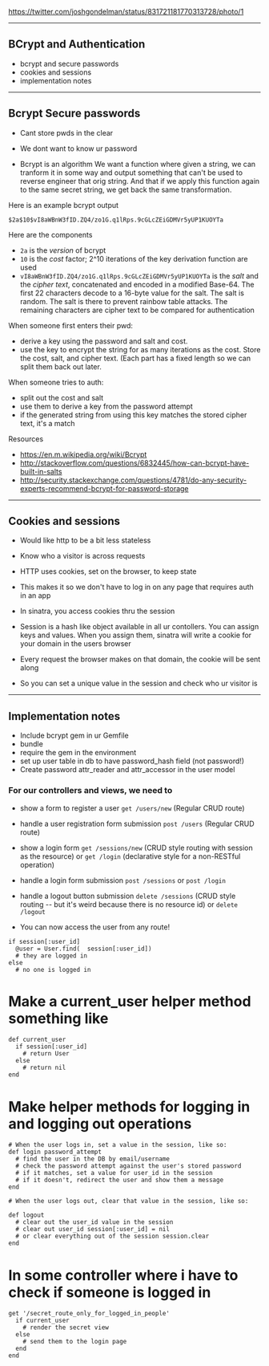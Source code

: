 https://twitter.com/joshgondelman/status/831721181770313728/photo/1

----------------------------------
BCrypt and Authentication
----------------------------------
- bcrypt and secure passwords
- cookies and sessions
- implementation notes

----------------------------------
Bcrypt Secure passwords
----------------------------------
- Cant store pwds in the clear
- We dont want to know ur password

- Bcrypt is an algorithm
We want a function where given a string, we can tranform it in some way and output something that can't be used to reverse engineer that orig string. And that if we apply this function again to the same secret string, we get back the same transformation.

Here is an example bcrypt output

`$2a$10$vI8aWBnW3fID.ZQ4/zo1G.q1lRps.9cGLcZEiGDMVr5yUP1KUOYTa`

Here are the components

- `2a` is the *version* of bcrypt
- `10` is the *cost* factor; 2^10 iterations of the key derivation function are used
- `vI8aWBnW3fID.ZQ4/zo1G.q1lRps.9cGLcZEiGDMVr5yUP1KUOYTa` is the *salt* and the *cipher text*, concatenated and encoded in a modified Base-64. The first 22 characters decode to a 16-byte value for the salt. The salt is random.  The salt is there to prevent rainbow table attacks. The remaining characters are cipher text to be compared for authentication

When someone first enters their pwd:
- derive a key using the password and salt and cost.
- use the key to encrypt the string for as many iterations as the cost. Store the cost, salt, and cipher text. (Each part has a fixed length so we can split them back out later.

When someone tries to auth:
- split out the cost and salt
- use them to derive a key from the password attempt
- if the generated string from using this key matches the stored cipher text, it's a match

Resources
- https://en.m.wikipedia.org/wiki/Bcrypt
- http://stackoverflow.com/questions/6832445/how-can-bcrypt-have-built-in-salts
- http://security.stackexchange.com/questions/4781/do-any-security-experts-recommend-bcrypt-for-password-storage

----------------------------------
Cookies and sessions
----------------------------------
- Would like http to be a bit less stateless
- Know who a visitor is across requests
- HTTP uses cookies, set on the browser, to keep state
- This makes it so we don't have to log in on any page that requires auth in an app

- In sinatra, you access cookies thru the session
- Session is a hash like object available in all ur contollers. You can assign keys and values. When you assign them, sinatra will write a cookie for your domain in the users browser
- Every request the browser makes on that domain, the cookie will be sent along
- So you can set a unique value in the session and check who ur visitor is


----------------------------------
Implementation notes
----------------------------------

- Include bcrypt gem in ur Gemfile
- bundle
- require the gem in the environment
- set up user table in db to have password_hash field (not password!)
- Create password attr_reader and attr_accessor in the user model

### For our controllers and views, we need to

- show a form to register a user
`get /users/new`   (Regular CRUD route)

- handle a user registration form submission
`post /users`   (Regular CRUD route)

- show a login form
`get /sessions/new` (CRUD style routing with session as the resource)
or
`get /login`  (declarative style for a non-RESTful operation)

- handle a login form submission
`post /sessions`
or 
`post /login`

- handle a logout button submission
`delete /sessions` (CRUD style routing -- but it's weird because there is no resource id)
or
`delete /logout`


- You can now access the user from any route!
```
if session[:user_id]
  @user = User.find(  session[:user_id])
  # they are logged in
else
  # no one is logged in
```

# Make a current_user helper method something like
```
def current_user
  if session[:user_id]
    # return User
  else
    # return nil
end
```

# Make helper methods for logging in and logging out operations

```
# When the user logs in, set a value in the session, like so:
def login password_attempt
  # find the user in the DB by email/username
  # check the password attempt against the user's stored password
  # if it matches, set a value for user_id in the session
  # if it doesn't, redirect the user and show them a message
end
```

```
# When the user logs out, clear that value in the session, like so:

def logout
  # clear out the user_id value in the session
  # clear out user_id session[:user_id] = nil
  # or clear everything out of the session session.clear
end
```

# In some controller where i have to check if someone is logged in

```
get '/secret_route_only_for_logged_in_people'
  if current_user
    # render the secret view
  else
    # send them to the login page
  end
end
```
